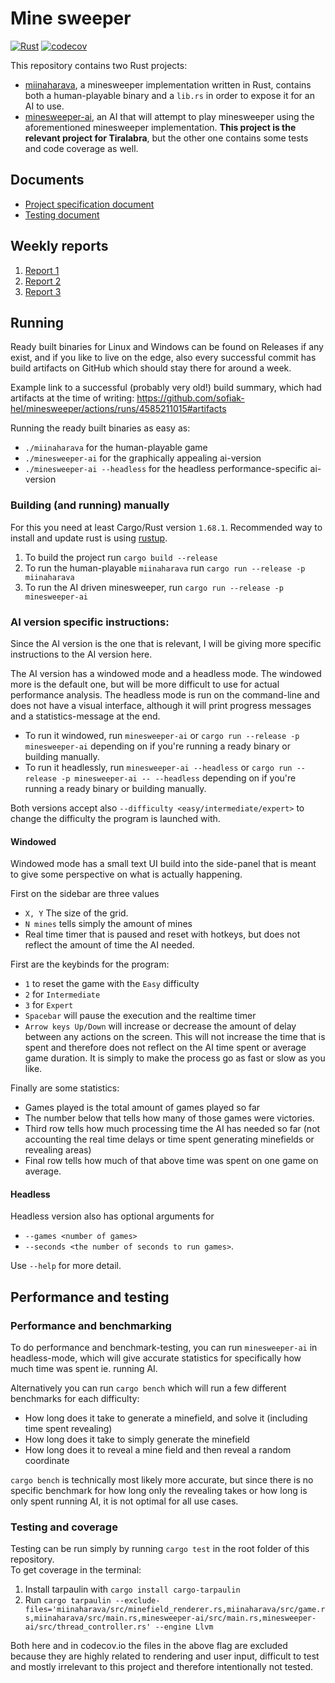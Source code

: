 
# Mine sweeper

[![Rust](https://github.com/sofiak-hel/minesweeper/actions/workflows/rust.yml/badge.svg)](https://github.com/sofiak-hel/minesweeper/actions/workflows/rust.yml)
[![codecov](https://codecov.io/gh/sofiak-hel/minesweeper/branch/main/graph/badge.svg?token=LK0NOTUKGI)](https://codecov.io/gh/sofiak-hel/minesweeper)

This repository contains two Rust projects:  
  - [miinaharava](./miinaharava/), a minesweeper implementation written in Rust, contains both a human-playable binary and a `lib.rs` in order to expose it for an AI to use.  
  - [minesweeper-ai](./minesweeper-ai/), an AI that will attempt to play minesweeper using the aforementioned minesweeper implementation. **This project is the relevant project for Tiralabra**, but the other one contains some tests and code coverage as well.

## Documents
- [Project specification document](./documentation/projectspecification.md)
- [Testing document](./documentation/testingdocument.md)

## Weekly reports
1. [Report 1](./weeklyreports/weeklyreport1.md)
2. [Report 2](./weeklyreports/weeklyreport2.md)
2. [Report 3](./weeklyreports/weeklyreport3.md)

## Running
Ready built binaries for Linux and Windows can be found on Releases if any
exist, and if you like to live on the edge, also every successful commit has
build artifacts on GitHub which should stay there for around a week. 

Example link to a successful (probably very old!) build summary, which had
artifacts at the time of writing:
https://github.com/sofiak-hel/minesweeper/actions/runs/4585211015#artifacts

Running the ready built binaries as easy as:
- `./miinaharava` for the human-playable game
- `./minesweeper-ai` for the graphically appealing ai-version
- `./minesweeper-ai --headless` for the headless performance-specific ai-version

### Building (and running) manually
For this you need at least Cargo/Rust version `1.68.1`. Recommended way to
install and update rust is using [rustup](https://rustup.rs/).

1. To build the project run `cargo build --release`
2. To run the human-playable `miinaharava` run `cargo run --release -p miinaharava`
3. To run the AI driven minesweeper, run `cargo run --release -p minesweeper-ai`

### AI version specific instructions:
Since the AI version is the one that is relevant, I will be giving more specific
instructions to the AI version here.

The AI version has a windowed mode and a headless mode. The windowed more is the
default one, but will be more difficult to use for actual performance analysis.
The headless mode is run on the command-line and does not have a visual
interface, although it will print progress messages and a statistics-message at
the end.

- To run it windowed, run `minesweeper-ai` or `cargo run --release -p
minesweeper-ai` depending on if you're running a ready binary or building manually.
- To run it headlessly, run `minesweeper-ai --headless` or `cargo run --release -p
minesweeper-ai -- --headless` depending on if you're running a ready binary or building manually.

Both versions accept also `--difficulty <easy/intermediate/expert>` to change
the difficulty the program is launched with.

#### Windowed
Windowed mode has a small text UI build into the side-panel that is meant to
give some perspective on what is actually happening.

First on the sidebar are three values
- `X, Y` The size of the grid.
- `N mines` tells simply the amount of mines
- Real time timer that is paused and reset with hotkeys, but does not reflect
  the amount of time the AI needed.

First are the keybinds for the program:
- `1` to reset the game with the `Easy` difficulty
- `2` for `Intermediate`
- `3` for `Expert`
- `Spacebar` will pause the execution and the realtime timer
- `Arrow keys Up/Down` will increase or decrease the amount of delay between any
  actions on the screen. This will not increase the time that is spent and
  therefore does not reflect on the AI time spent or average game duration. It
  is simply to make the process go as fast or slow as you like.

Finally are some statistics:
- Games played is the total amount of games played so far
- The number below that tells how many of those games were victories.
- Third row tells how much processing time the AI has needed so far (not
  accounting the real time delays or time spent generating minefields or
  revealing areas)
- Final row tells how much of that above time was spent on one game on average.

#### Headless

Headless version also has optional arguments for
- `--games <number of games>` 
- `--seconds <the number of seconds to run games>`.

Use `--help` for more detail.

## Performance and testing

### Performance and benchmarking
To do performance and benchmark-testing, you can run `minesweeper-ai` in
headless-mode, which will give accurate statistics for specifically how much
time was spent ie. running AI.

Alternatively you can run `cargo bench` which will run a few different
benchmarks for each difficulty:
- How long does it take to generate a minefield, and solve it (including time
  spent revealing)
- How long does it take to simply generate the minefield
- How long does it to reveal a mine field and then reveal a random coordinate

`cargo bench` is technically most likely more accurate, but since there is no
specific benchmark for how long only the revealing takes or how long is only
spent running AI, it is not optimal for all use cases.


### Testing and coverage
Testing can be run simply by running `cargo test` in the root folder of this
repository.  
To get coverage in the terminal:
1. Install tarpaulin with `cargo install cargo-tarpaulin`
2. Run `cargo tarpaulin --exclude-files='miinaharava/src/minefield_renderer.rs,miinaharava/src/game.rs,miinaharava/src/main.rs,minesweeper-ai/src/main.rs,minesweeper-ai/src/thread_controller.rs' --engine Llvm`

Both here and in codecov.io the files in the above flag are excluded because
they are highly related to rendering and user input, difficult to test and
mostly irrelevant to this project and therefore intentionally not tested.